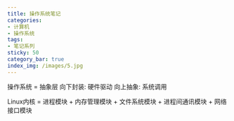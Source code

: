 ```yaml
---
title: 操作系统笔记
categories:
- 计算机
- 操作系统
tags:
- 笔记系列
sticky: 50
category_bar: true
index_img: /images/5.jpg
---
```


操作系统 = 抽象层
向下封装: 硬件驱动 
向上抽象: 系统调用

Linux内核 = 进程模块 + 内存管理模块 + 文件系统模块 + 进程间通讯模块 + 网络接口模块
